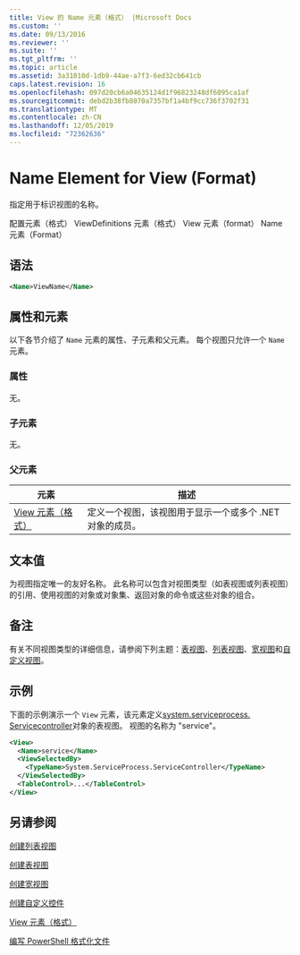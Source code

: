 ```yaml
---
title: View 的 Name 元素（格式） |Microsoft Docs
ms.custom: ''
ms.date: 09/13/2016
ms.reviewer: ''
ms.suite: ''
ms.tgt_pltfrm: ''
ms.topic: article
ms.assetid: 3a31010d-1db9-44ae-a7f3-6ed32cb641cb
caps.latest.revision: 16
ms.openlocfilehash: 097d20cb6a04635124d1f96823248df6095ca1af
ms.sourcegitcommit: debd2b38fb8070a7357bf1a4bf9cc736f3702f31
ms.translationtype: MT
ms.contentlocale: zh-CN
ms.lasthandoff: 12/05/2019
ms.locfileid: "72362636"
---
```

# <a name="name-element-for-view-format"></a>Name Element for View (Format)

指定用于标识视图的名称。

配置元素（格式） ViewDefinitions 元素（格式） View 元素（format） Name 元素（Format）

## <a name="syntax"></a>语法

```xml
<Name>ViewName</Name>
```

## <a name="attributes-and-elements"></a>属性和元素

以下各节介绍了 `Name` 元素的属性、子元素和父元素。 每个视图只允许一个 `Name` 元素。

### <a name="attributes"></a>属性

无。

### <a name="child-elements"></a>子元素

无。

### <a name="parent-elements"></a>父元素

|元素|描述|
|-------------|-----------------|
|[View 元素（格式）](./view-element-format.md)|定义一个视图，该视图用于显示一个或多个 .NET 对象的成员。|

## <a name="text-value"></a>文本值

为视图指定唯一的友好名称。 此名称可以包含对视图类型（如表视图或列表视图）的引用、使用视图的对象或对象集、返回对象的命令或这些对象的组合。

## <a name="remarks"></a>备注

有关不同视图类型的详细信息，请参阅下列主题：[表视图](./creating-a-table-view.md)、[列表视图](./creating-a-list-view.md)、[宽视图](./creating-a-wide-view.md)和[自定义视图](./creating-custom-controls.md)。

## <a name="example"></a>示例

下面的示例演示一个 `View` 元素，该元素定义[system.serviceprocess. Servicecontroller](/dotnet/api/System.ServiceProcess.ServiceController)对象的表视图。 视图的名称为 "service"。

```xml
<View>
  <Name>service</Name>
  <ViewSelectedBy>
    <TypeName>System.ServiceProcess.ServiceController</TypeName>
  </ViewSelectedBy>
  <TableControl>...</TableControl>
</View>

```

## <a name="see-also"></a>另请参阅

[创建列表视图](./creating-a-list-view.md)

[创建表视图](./creating-a-table-view.md)

[创建宽视图](./creating-a-wide-view.md)

[创建自定义控件](./creating-custom-controls.md)

[View 元素（格式）](./view-element-format.md)

[编写 PowerShell 格式化文件](./writing-a-powershell-formatting-file.md)
